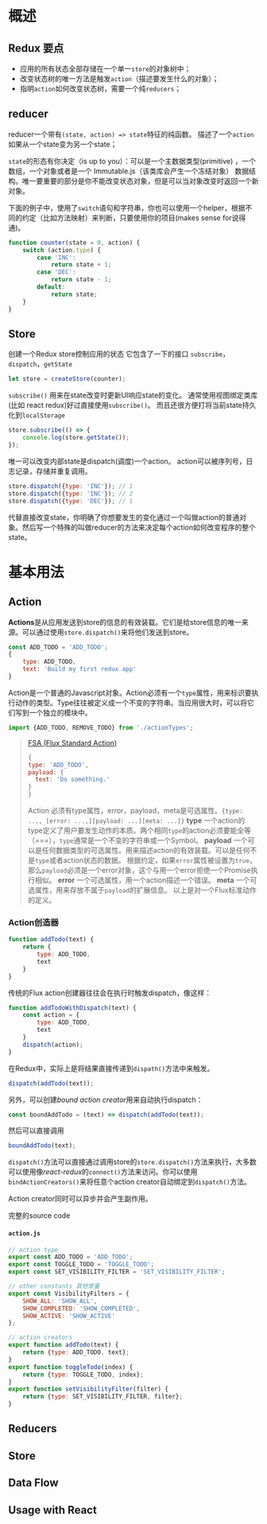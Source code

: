 # 概述

## Redux 要点

- 应用的所有状态全部存储在一个单一`store`的对象树中；
- 改变状态树的唯一方法是触发`action`（描述要发生什么的对象）；
- 指明`action`如何改变状态树，需要一个纯`reducers`；

## reducer

reducer一个带有`(state, action) => state`特征的纯函数。
描述了一个`action`如果从一个state变为另一个state；

`state`的形态有你决定（is up to you）：可以是一个主数据类型(primitive)
，一个数组，一个对象或者是一个 Immutable.js（该类库会产生一个冻结对象） 数据结构。唯一要重要的部分是你不能改变状态对象，但是可以当对象改变时返回一个新对象。

下面的例子中，使用了`switch`语句和字符串，你也可以使用一个helper，根据不同的约定（比如方法映射）来判断，只要使用你的项目(makes sense for说得通)。

```javascript
function counter(state = 0, action) {
    switch (action.type) {
        case 'INC':
            return state + 1;
        case 'DEC':
            return state - 1;
        default:
            return state;
    }
}
```

## Store

创建一个Redux store控制应用的状态
它包含了一下的接口 `subscribe`，`dispatch`，`getState`

```javascript
let store = createStore(counter);
```

`subscribe()` 用来在state改变时更新UI响应state的变化。
通常使用视图绑定类库(比如 react redux)好过直接使用`subscribe()`。
而且还很方便打将当前state持久化到`localStorage`

```javascript
store.subscribe(() => {
    console.log(store.getState());
});
```

唯一可以改变内部state是dispatch(调度)一个action。
action可以被序列号，日志记录，存储并重复调用。

```javascript
store.dispatch({type: 'INC'}); // 1
store.dispatch({type: 'INC'}); // 2
store.dispatch({type: 'DEC'}); // 1
```

代替直接改变state，你明确了你想要发生的变化通过一个叫做action的普通对象。然后写一个特殊的叫做reducer的方法来决定每个action如何改变程序的整个state。

# 基本用法

## Action

**Actions**是从应用发送到store的信息的有效装载。它们是给store信息的唯一来源。可以通过使用`store.dispatch()`来将他们发送到store。

```javascript
const ADD_TODO = 'ADD_TODO';
{
    type: ADD_TODO,
    text: 'Build my first redux app'
}
```

Action是一个普通的Javascript对象。Action必须有一个`type`属性，用来标识要执行动作的类型。Type往往被定义成一个不变的字符串。当应用很大时，可以将它们写到一个独立的模块中。

```javascript
import {ADD_TODO, REMOVE_TODO} from './actionTypes';
```

>[FSA (Flux Standard Action)](https://github.com/acdlite/flux-standard-action)
>```javascript
>{
> type: 'ADD_TODO',
> payload: {
>   text: 'Do something.'
> }
>}
>```
>Action 必须有type属性，error，payload，meta是可选属性。`{type: ..., [error: ...,][payload: ...][meta: ...]}`
>**type** 一个action的type定义了用户要发生动作的本质。两个相同`type`的action必须要能全等（===），`type`通常是一个不变的字符串或一个Symbol。
>**payload** 一个可以是任何数据类型的可选属性。用来描述action的有效装载。可以是任何不是`type`或者action状态的数据。
>根据约定，如果`error`属性被设置为`true`，那么`payload`必须是一个error对象，这个与用一个error拒绝一个Promise执行相似。
>     **error** 一个可选属性，用一个action描述一个错误。
>**meta** 一个可选属性，用来存放不属于`payload`的扩展信息。
>以上是对一个Flux标准动作的定义。

### Action创造器

```javascript
function addTodo(text) {
    return {
        type: ADD_TODO,
        text
    }
}
```

传统的Flux action创建器往往会在执行时触发dispatch，像这样：

```javascript
function addTodoWithDispatch(text) {
    const action = {
        type: ADD_TODO,
        text
    }
    dispatch(action);
}
```

在Redux中，实际上是将结果直接传递到`dispath()`方法中来触发。

```javascript
dispatch(addTodo(text));
```

另外，可以创建*bound action creator*用来自动执行dispatch：

```javascript
const boundAddTodo = (text) => dispatch(addTodo(text));
```

然后可以直接调用

```javascript
boundAddTodo(text);
```

`dispatch()`方法可以直接通过调用store的`store.dispatch()`方法来执行，大多数可以使用像*react-redux*的`connect()`方法来访问。你可以使用`bindActionCreators()`来将任意个action creator自动绑定到`dispatch()`方法。

Action creator同时可以异步并会产生副作用。

完整的source code

#### `action.js`

```javascript
// action type
export const ADD_TODO = 'ADD_TODO';
export const TOGGLE_TODO = 'TOGGLE_TODO';
export const SET_VISIBILITY_FILTER = 'SET_VISIBILITY_FILTER';

// other constants 其他常量
export const VisibilityFilters = {
    SHOW_ALL: 'SHOW_ALL',
    SHOW_COMPLETED: 'SHOW_COMPLETED',
    SHOW_ACTIVE: 'SHOW_ACTIVE'
};

// action creators
export function addTodo(text) {
    return {type: ADD_TODO, text};
}
export function toggleTodo(index) {
    return {type: TOGGLE_TODO, index};
}
export function setVisibilityFilter(filter) {
    return {type: SET_VISIBILITY_FILTER, filter};
}
```

## Reducers

## Store

## Data Flow

## Usage with React
